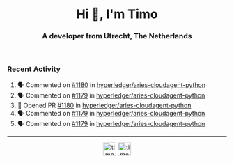 <h1 align="center">Hi 👋, I'm Timo</h1>
<h3 align="center">A developer from Utrecht, The Netherlands</h3>
<br/>
<!-- https://github.com/rahuldkjain/github-profile-readme-generator --!>

<!--  <p align="left"><img src="https://github-readme-stats.vercel.app/api?username=timoglastra&show_icons=true&count_private=true&" alt="timoglastra" /></p> --!>

<!--
Github language stats
<p align="left"><img src="https://github-readme-stats.vercel.app/api/top-langs/?username=timoglastra&layout=compact" alt="timoglastra" /><p>
-->

<!-- Codestats language stats -->
<!-- <p align="left"><img src="https://codestats-readme.vercel.app/api/top-langs/?username=timoglastra&layout=compact&language_count=12" alt="timoglastra" /><p>    --!>
  
<h3>Recent Activity</h3>

<!--START_SECTION:activity-->
1. 🗣 Commented on [#1180](https://github.com/hyperledger/aries-cloudagent-python/issues/1180) in [hyperledger/aries-cloudagent-python](https://github.com/hyperledger/aries-cloudagent-python)
2. 🗣 Commented on [#1179](https://github.com/hyperledger/aries-cloudagent-python/issues/1179) in [hyperledger/aries-cloudagent-python](https://github.com/hyperledger/aries-cloudagent-python)
3. 💪 Opened PR [#1180](https://github.com/hyperledger/aries-cloudagent-python/pull/1180) in [hyperledger/aries-cloudagent-python](https://github.com/hyperledger/aries-cloudagent-python)
4. 🗣 Commented on [#1179](https://github.com/hyperledger/aries-cloudagent-python/issues/1179) in [hyperledger/aries-cloudagent-python](https://github.com/hyperledger/aries-cloudagent-python)
5. 🗣 Commented on [#1179](https://github.com/hyperledger/aries-cloudagent-python/issues/1179) in [hyperledger/aries-cloudagent-python](https://github.com/hyperledger/aries-cloudagent-python)
<!--END_SECTION:activity-->

---

<p align="center">
<a href="https://twitter.com/timoglastra" target="blank"><img align="center" src="https://cdn.jsdelivr.net/npm/simple-icons@3.0.1/icons/twitter.svg" alt="timoglastra" height="30" width="30" /></a>
<a href="https://linkedin.com/in/timoglastra" target="blank"><img align="center" src="https://cdn.jsdelivr.net/npm/simple-icons@3.0.1/icons/linkedin.svg" alt="timoglastra" height="30" width="30" /></a>
</p>



